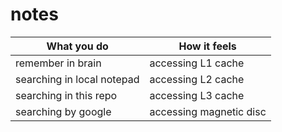 # notes

| What you do | How it feels |
|-|-|
| remember in brain | accessing L1 cache |
| searching in local notepad | accessing L2 cache |
| searching in this repo | accessing L3 cache |
| searching by google | accessing magnetic disc |

